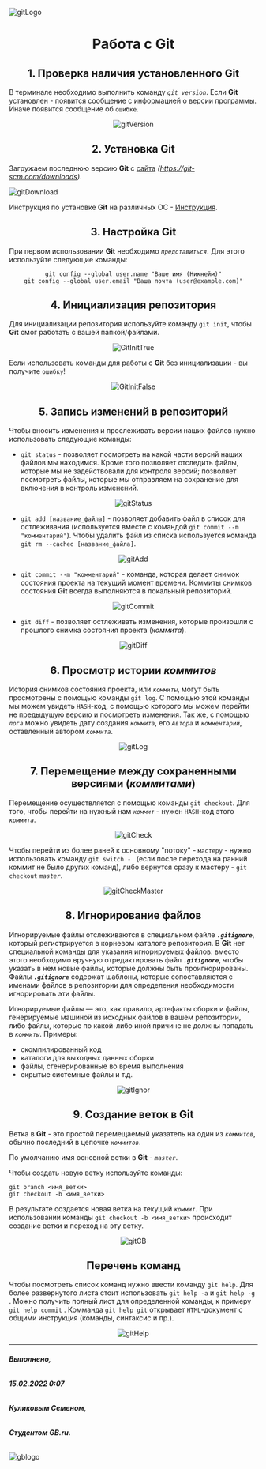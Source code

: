 ![gitLogo](1280px-Git-logo.svg.png)
# <center>Работа с **Git**</center>

## <center>1. Проверка наличия установленного **Git**

В терминале необходимо выполнить команду *`git version`*. Если **Git** установлен - появится сообщение с информацией о версии программы. Иначе появится сообщение об `ошибке`.
<center> 

![gitVersion](gitVersionTrue.png) 


## <center>2. Установка **Git** 
</center>

Загружаем последнюю версию **Git** с [сайта](https://git-scm.com/downloads) *(https://git-scm.com/downloads)*.

![gitDownload](gitDownload.png)

Инструкция по установке **Git** на различных ОС - [Инструкция](https://git-scm.com/book/ru/v2/%D0%92%D0%B2%D0%B5%D0%B4%D0%B5%D0%BD%D0%B8%D0%B5-%D0%A3%D1%81%D1%82%D0%B0%D0%BD%D0%BE%D0%B2%D0%BA%D0%B0-Git).
## <center>3. Настройка **Git**</center>

При первом использовании **Git** необходимо *`представиться`*. Для этого используйте следующие команды: 
<center>

```
git config --global user.name "Ваше имя (Никнейм)"
git config --global user.email "Ваша почта (user@example.com)"
```
</center>

## <center> 4. Инициализация репозитория </center> 

Для инициализации репозитория используйте команду `git init`, чтобы **Git** смог работать с вашей папкой/файлами.
<center>

![GitInitTrue](gitInitTrue.png)

</center>

Если использовать команды для работы с **Git** без инициализации - вы получите `ошибку`!

<center>

![GitInitFalse](gitInitFalse.png)

</center>

##  <center> 5. Запись изменений в репозиторий </center>

Чтобы вносить изменения и прослеживать версии наших файлов нужно использовать следующие команды:

* `git status` - позволяет посмотреть на какой части версий наших файлов мы находимся. Кроме того позволяет отследить файлы, которые мы не задействовали для контроля версий; позволяет посмотреть файлы, которые мы отправляем на сохранение для включения в контроль изменений. 
<center>

![gitStatus](gitStatus.png)

</center>

* `git add [название_файла]` - позволяет добавить файл в список для остлеживания (используется вместе с командой `git commit --m "комментарий"`). Чтобы удалить файл из списка используется команда `git rm --cached [название_файла]`.
<center>

![gitAdd](gitAdd.png)

</center>

* `git commit --m "комментарий"` - команда, которая делает снимок состояния проекта на текущий момент времени. Коммиты снимков состояния **Git** всегда выполняются в локальный репозиторий. 

<center>

![gitCommit](gitCommit.png)

</center>

* `git diff` - позволяет остлеживать изменения, которые произошли с прошлого снимка состояния проекта (*коммита*).

<center>

![gitDiff](gitDiff.png)

</center>

## <center> 6. Просмотр истории *коммитов* </center>

История снимков состояния проекта, или *`коммиты`*, могут быть просмотрены с помощью команды `git log`. С помощью этой команды мы можем увидеть `HASH`-код, с помощью которого мы можем перейти не предыдущую версию и посмотреть изменения. Так же, с помощью *`лога`* можно увидеть дату создания *`коммита`*, его *`Автора`* и *`комментарий`*, оставленный автором *`коммита`*.

<center>

![gitLog](gitLog.png)

</center>

## <center> 7. Перемещение между сохраненными версиями (*коммитами*) </center>

Перемещение осуществляется с помощью команды `git checkout`. Для того, чтобы перейти на нужный нам *`коммит`* - нужен `HASH`-код этого *`коммита`*.

<center>

![gitCheck](gitCheck.png)

</center>

Чтобы перейти из более раней к основному "потоку" - `мастеру` - нужно использовать команду `git switch - ` (если после перехода на ранний коммит не было других команд), либо вернутся сразу к мастеру - `git checkout` *`master`*.

<center>

![gitCheckMaster](gitCheckMaster.png)

</center>

## <center> 8. Игнорирование файлов </center>

Игнорируемые файлы отслеживаются в специальном файле ***`.gitignore`***, который регистрируется в корневом каталоге репозитория. В **Git** нет специальной команды для указания игнорируемых файлов: вместо этого необходимо вручную отредактировать файл ***`.gitignore`***, чтобы указать в нем новые файлы, которые должны быть проигнорированы. Файлы ***`.gitignore`*** содержат шаблоны, которые сопоставляются с именами файлов в репозитории для определения необходимости игнорировать эти файлы.

Игнорируемые файлы — это, как правило, артефакты сборки и файлы, генерируемые машиной из исходных файлов в вашем репозитории, либо файлы, которые по какой-либо иной причине не должны попадать в *`коммиты`*. Примеры:

* скомпилированный код
* каталоги для выходных данных сборки
* файлы, сгенерированные во время выполнения
* скрытые системные файлы и т.д.

<center>

![gitIgnor](gitIgnore.png)

</center>

## <center> 9. Создание веток в **Git** </center>

Ветка в **Git** - это простой перемещаемый указатель на один из *`коммитов`*, обычно последний в цепочке *`коммитов`*. 

По умолчанию имя основной ветки в **Git** - *`master`*.

Чтобы создать новую ветку используйте команды:
```
git branch <имя_ветки>
git checkout -b <имя_ветки>
```
В результате создается новая ветка на текущий *`коммит`*. При использовании команды `git checkout -b <имя_ветки>` происходит создание ветки и переход на эту ветку.

<center>

![gitCB](gitCreateBranch.png)

</center>



## <center> Перечень команд </center>

Чтобы посмотреть список команд нужно ввести команду `git help`.
 Для более развернутого листа стоит использовать `git help -a` и `git help -g` . Можно получить полный лист для определенной команды, к примеру `git help commit` . Комманда `git help git` открывает `HTML`-документ с общими инструкция (команды, синтаксис и пр.).

<center>

![gitHelp](gitHelp.png)


</center>

---


###### ***Выполнено,***
###### ***15.02.2022 0:07*** 
###### ***Куликовым Семеном,***
###### ***Студентом GB.ru.***


![gblogo](gblogo.png)